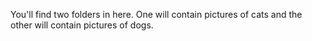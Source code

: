 You'll find two folders in here.
One will contain pictures of cats and the other will contain pictures of dogs.

